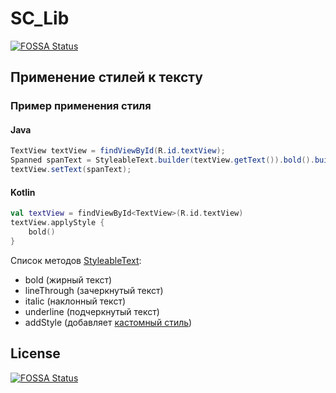 # SC_Lib
[![FOSSA Status](https://app.fossa.com/api/projects/git%2Bgithub.com%2Fdanilerofei%2FSC_Lib.svg?type=shield)](https://app.fossa.com/projects/git%2Bgithub.com%2Fdanilerofei%2FSC_Lib?ref=badge_shield)


## Применение стилей к тексту

### Пример применения стиля
#### Java
```java
TextView textView = findViewById(R.id.textView);
Spanned spanText = StyleableText.builder(textView.getText()).bold().build();
textView.setText(spanText);
```

#### Kotlin
```kotlin
val textView = findViewById<TextView>(R.id.textView)
textView.applyStyle {
    bold()
}
```
Список методов [StyleableText](/app/src/main/java/com/samplecode/lib/styles/StyleableText.kt):
- bold (жирный текст)
- lineThrough (зачеркнутый текст)
- italic (наклонный текст)
- underline (подчеркнутый текст)
- addStyle (добавляет [кастомный стиль](https://developer.android.com/guide/topics/resources/string-resource#StylingWithHTML))



## License
[![FOSSA Status](https://app.fossa.com/api/projects/git%2Bgithub.com%2Fdanilerofei%2FSC_Lib.svg?type=large)](https://app.fossa.com/projects/git%2Bgithub.com%2Fdanilerofei%2FSC_Lib?ref=badge_large)